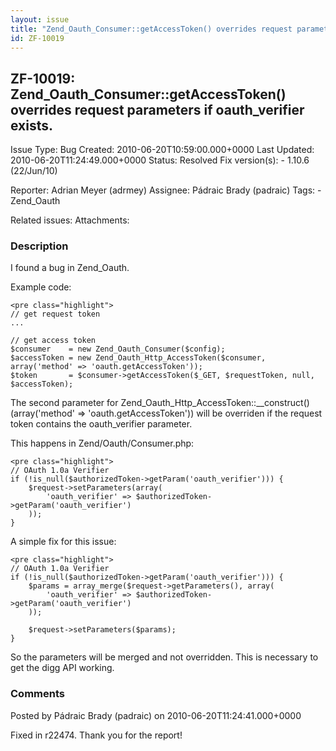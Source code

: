 ```yaml
---
layout: issue
title: "Zend_Oauth_Consumer::getAccessToken() overrides request parameters if oauth_verifier exists."
id: ZF-10019
---
```


ZF-10019: Zend\_Oauth\_Consumer::getAccessToken() overrides request parameters if oauth\_verifier exists.
---------------------------------------------------------------------------------------------------------

 Issue Type: Bug Created: 2010-06-20T10:59:00.000+0000 Last Updated: 2010-06-20T11:24:49.000+0000 Status: Resolved Fix version(s): - 1.10.6 (22/Jun/10)
 
 Reporter:  Adrian Meyer (adrmey)  Assignee:  Pádraic Brady (padraic)  Tags: - Zend\_Oauth
 
 Related issues: 
 Attachments: 
### Description

I found a bug in Zend\_Oauth.

Example code:

 
    <pre class="highlight">
    // get request token
    ...
    
    // get access token
    $consumer    = new Zend_Oauth_Consumer($config);
    $accessToken = new Zend_Oauth_Http_AccessToken($consumer, array('method' => 'oauth.getAccessToken'));
    $token       = $consumer->getAccessToken($_GET, $requestToken, null, $accessToken);
    


The second parameter for Zend\_Oauth\_Http\_AccessToken::\_\_construct() (array('method' => 'oauth.getAccessToken')) will be overriden if the request token contains the oauth\_verifier parameter.

This happens in Zend/Oauth/Consumer.php:

 
    <pre class="highlight">
    // OAuth 1.0a Verifier
    if (!is_null($authorizedToken->getParam('oauth_verifier'))) {
        $request->setParameters(array(
            'oauth_verifier' => $authorizedToken->getParam('oauth_verifier')
        ));
    }


A simple fix for this issue:

 
    <pre class="highlight">
    // OAuth 1.0a Verifier
    if (!is_null($authorizedToken->getParam('oauth_verifier'))) {
        $params = array_merge($request->getParameters(), array(
            'oauth_verifier' => $authorizedToken->getParam('oauth_verifier')
        ));
        
        $request->setParameters($params);
    }


So the parameters will be merged and not overridden. This is necessary to get the digg API working.

 

 

### Comments

Posted by Pádraic Brady (padraic) on 2010-06-20T11:24:41.000+0000

Fixed in r22474. Thank you for the report!

 

 